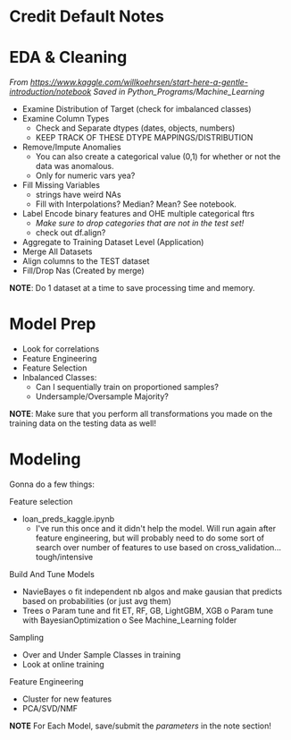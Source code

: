 # Credit Default Notes

# EDA & Cleaning

_From https://www.kaggle.com/willkoehrsen/start-here-a-gentle-introduction/notebook
Saved in Python_Programs/Machine_Learning_


  - Examine Distribution of Target (check for imbalanced classes)
  - Examine Column Types
    - Check and Separate dtypes (dates, objects, numbers)
    - KEEP TRACK OF THESE DTYPE MAPPINGS/DISTRIBUTION
  - Remove/Impute Anomalies
    - You can also create a categorical value (0,1) for whether or not the data was anomalous.
    - Only for numeric vars yea?
  - Fill Missing Variables
    - strings have weird NAs
    - Fill with Interpolations? Median? Mean? See notebook.
  - Label Encode binary features and OHE multiple categorical ftrs
    - _Make sure to drop categories that are not in the test set!_
    - check out df.align?
  - Aggregate to Training Dataset Level (Application)
  - Merge All Datasets
  - Align columns to the TEST dataset
  - Fill/Drop Nas (Created by merge)


__NOTE__: Do 1 dataset at a time to save processing time and memory.


# Model Prep
  - Look for correlations
  - Feature Engineering
  - Feature Selection
  - Inbalanced Classes:
    - Can I sequentially train on proportioned samples?
    - Undersample/Oversample Majority?


__NOTE__: Make sure that you perform all transformations you made on the training data
        on the testing data as well!



# Modeling

Gonna do a few things:

Feature selection
  - loan_preds_kaggle.ipynb
    * I've run this once and it didn't help the model.
      Will run again after feature engineering,
      but will probably need to do some sort of search over number of features
      to use based on cross_validation... tough/intensive

Build And Tune Models
  - NavieBayes
    o fit independent nb algos and make gausian that predicts based on probabilities (or just avg them)
  - Trees
    o Param tune and fit ET, RF, GB, LightGBM, XGB
    o Param tune with BayesianOptimization
    o See Machine_Learning folder

Sampling
  - Over and Under Sample Classes in training
  - Look at online training

Feature Engineering
  - Cluster for new features
  - PCA/SVD/NMF


__NOTE__ For Each Model, save/submit the _parameters_ in the note section!
